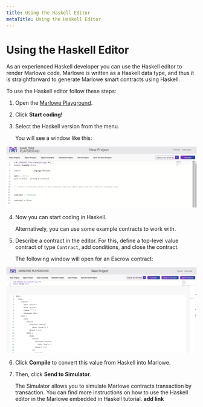 ```yaml
---
title: Using the Haskell Editor
metaTitle: Using the Haskell Editor
---
```


# Using the Haskell Editor

As an experienced Haskell developer you can use the Haskell editor to render Marlowe code. Marlowe is written as a Haskell data type, and thus it is straightforward to generate Marlowe smart contracts using Haskell.

To use the Haskell editor follow these steps:

1. Open the [Marlowe Playground](https://play.marlowe-finance.io).

2. Click **Start coding!** 

3. Select the Haskell version from the menu. 

    You will see a window like this:
    
![Haskell](haskell-first-window.jpg)

4. Now you can start coding in Haskell. 
  
    Alternatively, you can use some example contracts to work with. 
    
5. Describe a contract in the editor. For this, define a top-level value contract of type `Contract`, add conditions, and close the contract. 

    The following window will open for an Escrow contract:
    
![Escrow](haskell-escrow-editor.png)

6. Click **Compile** to convert this value from Haskell into Marlowe.

7. Then, click **Send to Simulator**. 

   The Simulator allows you to simulate Marlowe contracts transaction by transaction. You can find more instructions on how to use the Haskell editor in the Marlowe embedded in Haskell tutorial. **add link** 
   